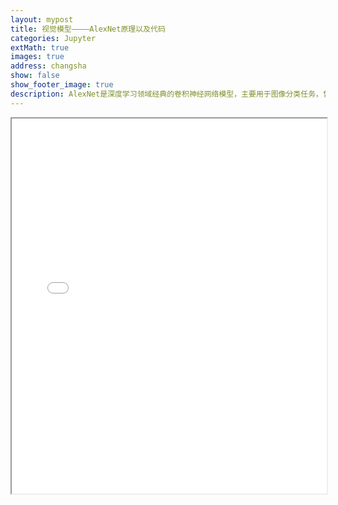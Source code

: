 ```yaml
---
layout: mypost
title: 视觉模型————AlexNet原理以及代码
categories: Jupyter
extMath: true
images: true
address: changsha
show: false
show_footer_image: true
description: AlexNet是深度学习领域经典的卷积神经网络模型，主要用于图像分类任务，曾在ImageNet竞赛中取得突破性成果，对卷积神经网络的发展和实际应用具有重要推动作用。
---
```


<iframe src="{{ site.baseurl }}/code/AlexNet.html" width="100%" height="600px"></iframe>